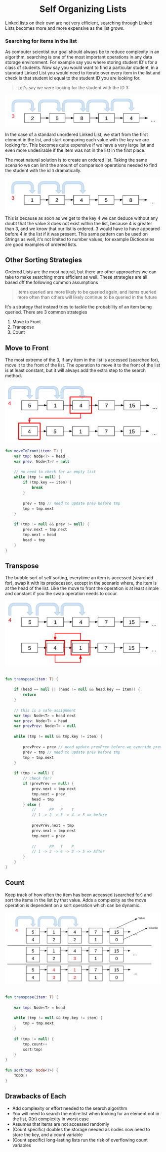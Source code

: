 <div align="center"><h1> Self Organizing Lists </h1></div>

Linked lists on their own are not very efficient, searching through Linked Lists becomes more and more expensive as the
list grows.

### Searching for items in the list

As computer scientist our goal should always be to reduce complexity in an algorithm, searching is one of the most
important operations in any data storage environment. For example say you where storing student ID's for a class of
students. Now say you would want to find a particular student, in a standard Linked List you would need to iterate over
every item in the list and check is that student id equal to the student ID you are looking for.

> Let's say we were looking for the student with the ID 3

<img src="images/unordered_list.png" alt="un ordered list">

In the case of a standard unordered Linked List, we start from the first element in the list, and start comparing each
value with the key we are looking for. This becomes quite expensive if we have a very large list and even more
undesirable if the item was not in the list in the first place.

The most natural solution is to create an ordered list. Taking the same scenario we can limit the amount of comparison
operations needed to find the student with the id `3` dramatically.

<img src="images/ordered_list.png" alt="ordered list">

This is because as soon as we get to the key 4 we can deduce without any doubt that the value 3 does not exist within
the list, because 4 is greater than 3, and we know that our list is ordered. 3 would have to have appeared before 4 in
the list if it was present. This same pattern can be used on Strings as well, it's not limited to number values, for
example Dictionaries are good examples of ordered lists.

## Other Sorting Strategies

Ordered Lists are the most natural, but there are other approaches we can take to make searching more efficient as well.
These strategies are all based off the following common assumptions

> Items queried are more likely to be queried again, and items queried more often than others will likely continue
> to be queried in the future


It's a strategy that instead tries to tackle the probability of an item being queried. There are 3 common strategies

1. Move to Front
2. Transpose
3. Count

## Move to Front

The most extreme of the 3, if any item in the list is accessed (searched for), move it to the front of the list. The
operation to move it to the front of the list is at least constant, but it will always add the extra step to the search
method.

<img src="images/move_to_front.png" alt="move to front">

```kotlin
fun moveToFront(item: T) {
    var tmp: Node<T> = head
    var prev: Node<T>? = null

    // no need to check for an empty list
    while (tmp != null) {
        if (tmp.key == item) {
            break
        }

        prev = tmp // need to update prev before tmp
        tmp = tmp.next 
    }

    if (tmp != null && prev != null) {
        prev.next = tmp.next
        tmp.next = head
        head = tmp
    }
}
```

## Transpose

The bubble sort of self sorting, everytime an item is accessed (searched for), swap it with its predecessor, except in
the scenario where, the item is at the head of the list. Like the move to front the operation is at least simple and
constant if you the swap operation needs to occur.

<img src="images/transpose.png" alt="transpose">

```kotlin

fun transpose(item: T) {

    if (head == null || (head != null && head.key == item)) {
        return
    }

    // this is a safe assignment
    var tmp: Node<T> = head.next
    var prev: Node<T> = head
    var prevPrev: Node<T> = null

    while (tmp != null && tmp.key != item) {
        
        prevPrev = prev // need update prevPrev before we override prev
        prev = tmp // need to update prev before tmp
        tmp = tmp.next
    }

    if (tmp != null) {
        // check for? 
        if (prevPrev == null) {
            prev.next = tmp.next
            tmp.next = prev
            head = tmp
        } else {
            //      PP   P    T
            // 1 -> 2 -> 3 -> 4 -> 5 => before 

            prevPrev.next = tmp
            prev.next = tmp.next
            tmp.next = prev

            //      PP   T    P
            // 1 -> 2 -> 4 -> 3 -> 5 => After
        }
    }
}
```

## Count

Keep track of how often the item has been accessed (searched for) and sort the items in the list by that value. Adds a
complexity as the move operation is dependent on a sort operation which can be dynamic.

<img src="images/count.png" alt="count">

```kotlin

fun transpose(item: T) {

    var tmp: Node<T> = head

    while (tmp != null && tmp.key != item) {
        tmp = tmp.next
    }

    if (tmp != null) {
        tmp.count++
        sort(tmp)
    }
}

fun sort(tmp: Node<T>) {
    TODO()
}

```

## Drawbacks of Each

* Add complexity or effort needed to the search algorithm
* You will need to search the entire list when looking for an element not in the list, 0(n) complexity in worst case
* Assumes that items are not accessed randomly
* (Count specific) doubles the storage needed as nodes now need to store the key, and a count variable
* (Count specific) long-lasting lists run the risk of overflowing count variables
